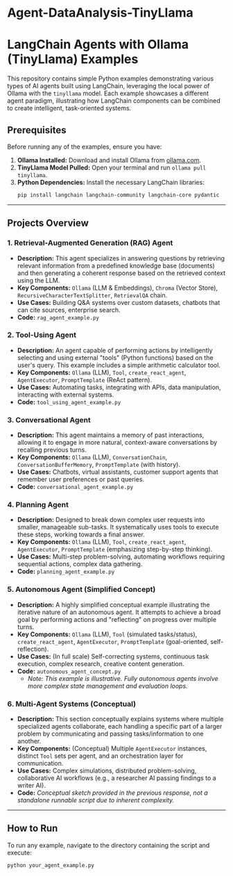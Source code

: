 # Agent-DataAnalysis-TinyLlama


# LangChain Agents with Ollama (TinyLlama) Examples

This repository contains simple Python examples demonstrating various types of AI agents built using LangChain, leveraging the local power of Ollama with the `tinyllama` model. Each example showcases a different agent paradigm, illustrating how LangChain components can be combined to create intelligent, task-oriented systems.

## Prerequisites

Before running any of the examples, ensure you have:

1. **Ollama Installed:** Download and install Ollama from [ollama.com](https://ollama.com/).
2. **TinyLlama Model Pulled:** Open your terminal and run `ollama pull tinyllama`.
3. **Python Dependencies:** Install the necessary LangChain libraries:
   ```bash
   pip install langchain langchain-community langchain-core pydantic
   ```

---

## Projects Overview

### 1. Retrieval-Augmented Generation (RAG) Agent

* **Description:** This agent specializes in answering questions by retrieving relevant information from a predefined knowledge base (documents) and then generating a coherent response based on the retrieved context using the LLM.
* **Key Components:** `Ollama` (LLM & Embeddings), `Chroma` (Vector Store), `RecursiveCharacterTextSplitter`, `RetrievalQA` chain.
* **Use Cases:** Building Q&A systems over custom datasets, chatbots that can cite sources, enterprise search.
* **Code:** `rag_agent_example.py`

### 2. Tool-Using Agent

* **Description:** An agent capable of performing actions by intelligently selecting and using external "tools" (Python functions) based on the user's query. This example includes a simple arithmetic calculator tool.
* **Key Components:** `Ollama` (LLM), `Tool`, `create_react_agent`, `AgentExecutor`, `PromptTemplate` (ReAct pattern).
* **Use Cases:** Automating tasks, integrating with APIs, data manipulation, interacting with external systems.
* **Code:** `tool_using_agent_example.py`

### 3. Conversational Agent

* **Description:** This agent maintains a memory of past interactions, allowing it to engage in more natural, context-aware conversations by recalling previous turns.
* **Key Components:** `Ollama` (LLM), `ConversationChain`, `ConversationBufferMemory`, `PromptTemplate` (with history).
* **Use Cases:** Chatbots, virtual assistants, customer support agents that remember user preferences or past queries.
* **Code:** `conversational_agent_example.py`

### 4. Planning Agent

* **Description:** Designed to break down complex user requests into smaller, manageable sub-tasks. It systematically uses tools to execute these steps, working towards a final answer.
* **Key Components:** `Ollama` (LLM), `Tool`, `create_react_agent`, `AgentExecutor`, `PromptTemplate` (emphasizing step-by-step thinking).
* **Use Cases:** Multi-step problem-solving, automating workflows requiring sequential actions, complex data gathering.
* **Code:** `planning_agent_example.py`

### 5. Autonomous Agent (Simplified Concept)

* **Description:** A highly simplified conceptual example illustrating the iterative nature of an autonomous agent. It attempts to achieve a broad goal by performing actions and "reflecting" on progress over multiple turns.
* **Key Components:** `Ollama` (LLM), `Tool` (simulated tasks/status), `create_react_agent`, `AgentExecutor`, `PromptTemplate` (goal-oriented, self-reflection).
* **Use Cases:** (In full scale) Self-correcting systems, continuous task execution, complex research, creative content generation.
* **Code:** `autonomous_agent_concept.py`
  * *Note: This example is illustrative. Fully autonomous agents involve more complex state management and evaluation loops.*

### 6. Multi-Agent Systems (Conceptual)

* **Description:** This section conceptually explains systems where multiple specialized agents collaborate, each handling a specific part of a larger problem by communicating and passing tasks/information to one another.
* **Key Components:** (Conceptual) Multiple `AgentExecutor` instances, distinct `Tool` sets per agent, and an orchestration layer for communication.
* **Use Cases:** Complex simulations, distributed problem-solving, collaborative AI workflows (e.g., a researcher AI passing findings to a writer AI).
* **Code:** *Conceptual sketch provided in the previous response, not a standalone runnable script due to inherent complexity.*

---

## How to Run

To run any example, navigate to the directory containing the script and execute:

```bash
python your_agent_example.py
```
